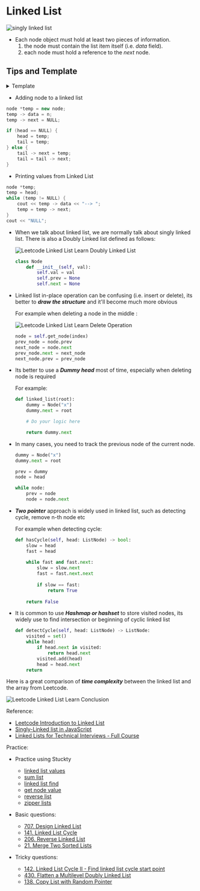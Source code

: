 # Linked List 
![singly linked list](https://miro.medium.com/max/700/1*elJncKhH_P9oQglfI1aVQA.png)

- Each node object must hold at least two pieces of information. 
	1. the node must contain the list item itself (i.e. _data_ field). 
	2. each node must hold a reference to the _next_ node.

## Tips and Template

<details>
<summary>Template</summary>
<ul>
    
```c++
#include<bits/stdc++.h>
using namespace std;


class MyLinkedList
{
private:
    struct node
    {
        int val;
        node *next;
        node (int value) {
            val = value;
            next = nullptr;
        }
    };

    node *head, *tail;
    int size;
public:
    MyLinkedList() {
        head = nullptr;
        tail = nullptr;
        size = 0;
    }
    void add_node(int n) {
        node *temp = new node(n);
        if (head == NULL) {
            head = temp;
            tail = temp;
        } else {
            tail -> next = temp;
            tail = tail -> next;
        }
        size++;
    }
    void print()  {
        node *temp;
        temp = head;
        while (temp != NULL) {
            cout << temp -> val << "--> ";
            temp = temp -> next;
        }
        cout << "NULL\n";
        cout << size << '\n';
    }
    int get(int index) {
        int i = 0;
        node *temp = head;
        while (temp != NULL) {
            if (i++ == index) return temp -> val;
            temp = temp -> next;
        }
        return -1;
    }
    void addAtHead(int val) {
        node *temp = new node(val);
        temp -> next = head;
        head = temp;
        size++;
    }

    void addAtTail(int val) {
        node *temp = new node(val);
        tail -> next = temp;
        tail = temp;
        size++;
    }
    void addAtIndex(int index, int val) {
        if (index > size) return;
        if (index == 0) {addAtHead(val); return;}
        else if (index == size) {addAtTail(val); return;}
        else {
            node *temp = new node(val);
            node *cur = head;
            int i = 0;
            while (cur != NULL) {
                if (i++ == index - 1) {
                    temp -> next = cur -> next;
                    cur -> next = temp;
                }
                cur = cur -> next;
            }
        }
        size++;
        // cout << "loser\n";
    }
    void deleteAtIndex(int index) {
        if (!(0 <= index and index < size)) return;
        if (index == 0) {
            node *temp = head;
            head = head -> next;
            delete temp;
        } else if (index == size - 1) {
            node *cur = head;
            node *prev = NULL;
            while (cur -> next != NULL) {
                prev = cur;
                cur = cur -> next;
            }
            delete cur;
            tail = prev;
            tail -> next = NULL;
        }

        else {
            node *cur = head;
            int i = 0;
            while (cur -> next != NULL) {
                if (i++ == index - 1) {
                    node *temp = cur -> next -> next;
                    delete cur -> next;
                    cur -> next = temp;
                }
                cur = cur -> next;
            }
        }
        size--;
    }
};
int main() {
    MyLinkedList a;
    a.add_node(2);
    a.add_node(3);
    a.add_node(5);
    a.print();
    a.addAtIndex(2, 4);
    a.print();
    a.addAtHead(1);
    a.print();
    a.addAtTail(6);
    a.print();
    a.addAtIndex(0,0);
    a.print();
    a.addAtIndex(7,7);
    a.print();
    cout << a.get(3) << '\n';
    a.deleteAtIndex(3);
    a.print();
    a.deleteAtIndex(6);
    a.print();
    a.deleteAtIndex(5);
    a.print();
    return 0;
}
	
output:
/*
2--> 3--> 5--> NULL
3
2--> 3--> 4--> 5--> NULL
4
1--> 2--> 3--> 4--> 5--> NULL
5
1--> 2--> 3--> 4--> 5--> 6--> NULL
6
0--> 1--> 2--> 3--> 4--> 5--> 6--> NULL
7
0--> 1--> 2--> 3--> 4--> 5--> 6--> 7--> NULL
8
3
0--> 1--> 2--> 4--> 5--> 6--> 7--> NULL
7
0--> 1--> 2--> 4--> 5--> 6--> NULL
6
0--> 1--> 2--> 4--> 5--> NULL
5

*/
```

</ul>
</details>

- Adding node to a linked list

```c++
node *temp = new node;
temp -> data = n;
temp -> next = NULL;

if (head == NULL) {
    head = temp;
    tail = temp;
} else {
    tail -> next = temp;
    tail = tail -> next;
}
```

- Printing values from Linked List
```c++
node *temp;
temp = head;
while (temp != NULL) {
    cout << temp -> data << "--> ";
    temp = temp -> next;
}
cout << "NULL";
```

- When we talk about linked list, we are normally talk about singly linked list. There is also a Doubly Linked list defined as follows:

    ![Leetcode Linked List Learn Doubly Linked List](https://s3-lc-upload.s3.amazonaws.com/uploads/2018/04/17/screen-shot-2018-04-17-at-161130.png)

    ```python
    class Node
        def __init__(self, val):
            self.val = val
            self.prev = None
            self.next = None
    ```

- Linked list in-place operation can be confusing (i.e. insert or delete), its better to ***draw the structure*** and it'll become much more obvious 

    For example when deleting a node in the middle :

    ![Leetcode Linked List Learn Delete Operation](https://s3-lc-upload.s3.amazonaws.com/uploads/2018/04/26/screen-shot-2018-04-26-at-203640.png)

    ```python
    node = self.get_node(index)
    prev_node = node.prev
    next_node = node.next
    prev_node.next = next_node
    next_node.prev = prev_node
    ```

- Its better to use a ***Dummy head*** most of time, especially when deleting node is required

    For example:

    ```python
    def linked_list(root):
        dummy = Node("x")
        dummy.next = root

        # Do your logic here

        return dummy.next
    ```

- In many cases, you need to track the previous node of the current node.

    ```python
    dummy = Node("x")
    dummy.next = root

    prev = dummy
    node = head

    while node:
        prev = node
        node = node.next
    ```

- ***Two pointer*** approach is widely used in linked list, such as detecting cycle, remove n-th node etc

    For example when detecting cycle:
    ```python
    def hasCycle(self, head: ListNode) -> bool:
        slow = head
        fast = head
        
        while fast and fast.next:
            slow = slow.next
            fast = fast.next.next
            
            if slow == fast:
                return True
            
        return False
    ```

- It is common to use ***Hashmap or hashset*** to store visited nodes, its widely use to find intersection or beginning of cyclic linked list

    ```python
    def detectCycle(self, head: ListNode) -> ListNode:
        visited = set()
        while head:
            if head.next in visited:
                return head.next
            visited.add(head)
            head = head.next
        return
    ```


Here is a great comparison of ***time complexity*** between the linked list and the array from Leetcode.

![Leetcode Linked List Learn Conclusion](https://assets.leetcode.com/uploads/2020/10/02/comparison_of_time_complexity.png)


Reference:

- [Leetcode Introduction to Linked List](https://leetcode.com/explore/learn/card/linked-list/)
- [Singly-Linked list in JavaScript](https://medium.com/@1991dharapatel/singly-linked-list-in-javascript-aafc71e0cf73)
- [Linked Lists for Technical Interviews - Full Course](https://www.youtube.com/watch?v=Hj_rA0dhr2I)


Practice:

- Practice using Stuckty
    - [linked list values](https://structy.net/problems/linked-list-values)
    - [sum list](https://structy.net/problems/sum-list) 
    - [linked list find](https://structy.net/problems/linked-list-find)
    - [get node value](https://structy.net/problems/get-node-value)
    - [reverse list](https://structy.net/problems/reverse-list)
    - [zipper lists](https://structy.net/problems/zipper-lists)

- Basic questions:
    - [707. Design Linked List](https://leetcode.com/problems/design-linked-list/)
    - [141. Linked List Cycle](https://leetcode.com/problems/linked-list-cycle/)
    - [206. Reverse Linked List](https://leetcode.com/problems/reverse-linked-list/)
    - [21. Merge Two Sorted Lists](https://leetcode.com/problems/merge-two-sorted-lists/)

- Tricky questions:
    - [142. Linked List Cycle II - Find linked list cycle start point](https://leetcode.com/problems/linked-list-cycle-ii/)
    - [430. Flatten a Multilevel Doubly Linked List](https://leetcode.com/problems/flatten-a-multilevel-doubly-linked-list/)
    - [138. Copy List with Random Pointer](https://leetcode.com/problems/copy-list-with-random-pointer/)
